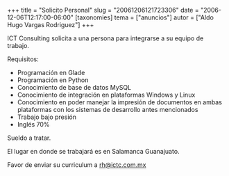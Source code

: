 +++
title = "Solicito Personal"
slug = "20061206121723306"
date = "2006-12-06T12:17:00-06:00"
[taxonomies]
tema = ["anuncios"]
autor = ["Aldo Hugo Vargas Rodriguez"]
+++

ICT Consulting solicita a una persona para integrarse a su equipo de
trabajo.

Requisitos:

-   Programación en Glade
-   Programación en Python
-   Conocimiento de base de datos MySQL
-   Conocimiento de integración en plataformas Windows y Linux
-   Conocimiento en poder manejar la impresión de documentos en ambas
    plataformas con los sistemas de desarrollo antes mencionados
-   Trabajo bajo presión
-   Inglés 70%

Sueldo a tratar.

El lugar en donde se trabajará es en Salamanca Guanajuato.

Favor de enviar su curriculum a rh@ictc.com.mx
